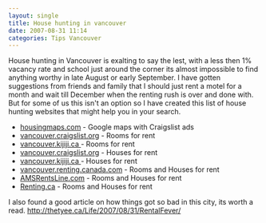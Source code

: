 ```yaml
---
layout: single
title: House hunting in vancouver
date: 2007-08-31 11:14
categories: Tips Vancouver
---
```

House hunting in Vancouver is exalting to say the lest, with a less then 1% vacancy rate and school just around the corner its almost impossible to find anything worthy in late August or early September. I have gotten suggestions from friends and family that I should just rent a motel for a month and wait till December when the renting rush is over and done with. But for some of us this isn't an option so I have created this list of house hunting websites that might help you in your search.
<ul>
	<li><a href="http://www.housingmaps.com/">housingmaps.com</a> - Google maps with Craigslist ads</li>
	<li><a href="http://vancouver.craigslist.org/roo/">vancouver.craigslist.org</a> - Rooms for rent</li>
	<li><a href="http://vancouver.kijiji.ca/f-housing-rooms-shared-W0QQCatIdZ36">vancouver.kijiji.ca </a> - Rooms for rent</li>
	<li><a href="http://vancouver.craigslist.org/apa/">vancouver.craigslist.org</a> - Houses for rent</li>
	<li><a href="http://vancouver.kijiji.ca/f-housing-house-rental-W0QQCatIdZ43">vancouver.kijiji.ca </a> - Houses for rent</li>
	<li><a href="http://vancouver.renting.canada.com/">vancouver.renting.canada.com</a> - Rooms and Houses for rent</li>
	<li><a href="http://www.amsrentsline.com/">AMSRentsLine.com</a> - Rooms and Houses for rent</li>
	<li><a href="http://vancouver.renting.canada.com/">Renting.ca</a> - Rooms and Houses for rent</li>
</ul>
I also found a good article on how things got so bad in this city, its worth a read.
<a href="http://thetyee.ca/Life/2007/08/31/RentalFever/">http://thetyee.ca/Life/2007/08/31/RentalFever/</a>
